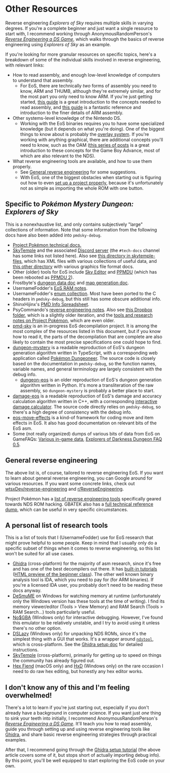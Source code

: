 # Other Resources
Reverse engineering _Explorers of Sky_ requires multiple skills in varying degrees. If you're a complete beginner and just want a single resource to start with, I recommend working through AnonymousRandomPerson's [_Reverse Engineering a DS Game_](https://www.starcubelabs.com/reverse-engineering-ds/), which walks through the basics of reverse engineering using _Explorers of Sky_ as an example.

If you're looking for more granular resources on specific topics, here's a breakdown of some of the individual skills involved in reverse engineering, with relevant links:
- How to read assembly, and enough low-level knowledge of computers to understand that assembly.
    - For EoS, there are technically _two_ forms of assembly you need to know, ARM and THUMB, although they're extremely similar, and for the most part you only need to know ARM. If you're just getting started, [this guide](https://forums.therockmanexezone.com/intro-to-asm-modding-hooking-t5374.html) is a great introduction to the concepts needed to read assembly, and [this guide](https://www.coranac.com/tonc/text/asm.htm) is a fantastic reference and introduction to the finer details of ARM assembly.
- Other systems-level knowledge of the Nintendo DS.
    - Working with the EoS binaries requires you to have some specialized knowledge (but it depends on what you're doing). One of the biggest things to know about is probably the [overlay system](overlays.md). If you're working with anything graphical, there are additional concepts you'll need to know, such as the OAM ([this series of posts](https://macabeus.medium.com/reverse-engineering-a-gameboy-advance-game-introduction-ec185bd8e02) is a great introduction to these concepts for the Game Boy Advance, most of which are also relevant to the NDS).
- What reverse engineering tools are available, and how to use them properly.
    - See [General reverse engineering](#general-reverse-engineering) for some suggestions.
    - With EoS, one of the biggest obstacles when starting out is figuring out how to even [set up a project properly](ghidra-setup.md), because it's unfortunately not as simple as importing the whole ROM with one button.

## Specific to _Pokémon Mystery Dungeon: Explorers of Sky_
This is a nonexhaustive list, and only contains subjectively "large" collections of information. Note that some information from the following docs have also been added into `pmdsky-debug`.

- [Project Pokémon technical docs.](https://projectpokemon.org/docs/mystery-dungeon-nds/)
- [SkyTemple](https://skytemple.org/) and the associated [Discord server](https://discord.gg/skytemple) (the `#tech-docs` channel has some links not listed here). Also see [this directory in skytemple-files](https://github.com/SkyTemple/skytemple-files/tree/master/skytemple_files/_resources/ppmdu_config), which has XML files with various collections of useful data, and [this other directory](https://github.com/SkyTemple/skytemple-files/tree/master/skytemple_files/graphics) with various graphics file format docs.
- Other (older) tools for EoS include [Sky Editor](https://projectpokemon.org/home/files/file/4003-sky-editor-rom-editor/) and [PPMDU](https://github.com/PsyCommando/ppmdu) (which has been rebooted as [PPMDU 2](https://github.com/PsyCommando/ppmdu_2)).
- Frostbyte's [dungeon data doc](https://docs.google.com/document/d/1UfiFz4xAPtGd-1X2JNE0Jy2z-BLkze1PE4Fo9u-QeYo) and [map generation doc](https://docs.google.com/document/d/1HuJIEOtTYCtSHK6R-sp4LC2gk1RDL_mfoFL6Qn_wdkE).
- UsernameFodder's [EoS RAM notes](https://docs.google.com/document/d/1_Q_7BGmNx5wJtJ9iJEwlK1WITjiCcEQxE9C82RECJbg).
- UsernameFodder's [enum collection](https://drive.google.com/drive/folders/1-jQNhtZ-Ao-QrwoaG5LY1iVh5gUoMxlH). Most have been ported to the C headers in `pmdsky-debug`, but this still has some obscure additional info.
- ShinxHijinx's [PMD Info Spreadsheet](https://docs.google.com/spreadsheets/d/18utO_lCpWQ7iXY9wpbtxXpgmzebEI2IRjADp6IrUKZ0/edit).
- PsyCommando's [reverse engineering notes](https://github.com/PsyCommando/pmd_2_doc). Also see [this Dropbox folder](https://www.dropbox.com/sh/8on92uax2mf79gv/AADCmlKOD9oC_NhHnRXVdmMSa), which is a slightly older iteration, and the [tools and research notes on Project Pokémon](https://projectpokemon.org/home/forums/topic/31407-pokemon-mystery-dungeon-2-psy_commandos-tools-and-research-notes/), which are even older.
- [pmd-sky](https://github.com/pret/pmd-sky) is an in-progress EoS decompilation project. It is among the most complex of the resources listed in this document, but if you know how to read it, the parts of the decompilation that are complete are also likely to contain the most precise specifications one could hope to find.
- [dungeon-mystery](https://github.com/epicyoshimaster/dungeon-mystery) is a readable reproduction of EoS's dungeon generation algorithm written in TypeScript, with a corresponding web application called [Pokémon Dungeoneer](https://pokemon-dungeoneer.vercel.app/). The source code is closely based on the documentation in `pmdsky-debug`, so the function names, variable names, and general terminology are largely consistent with the debug info.
  - [dungeon-eos](https://github.com/SkyTemple/dungeon-eos) is an older reproduction of EoS's dungeon generation algorithm written in Python. It's more a transliteration of the raw assembly, so `dungeon-mystery` is probably a better place to start.
- [damage-eos](https://github.com/UsernameFodder/damage-eos) is a readable reproduction of EoS's damage and accuracy calculation algorithm written in C++, with a corresponding [interactive damage calculator](https://usernamefodder.github.io/damage-eos/). The source code directly relies on `pmdsky-debug`, so there's a high degree of consistency with the debug info.
- [eos-move-effects](https://github.com/SkyTemple/eos-move-effects) is a kind-of framework for coding move and item effects in EoS. It also has good documentation on relevant bits of the EoS asm.
- Some (not really organized) dumps of various bits of data from EoS on GameFAQs: [Various in-game data](https://gamefaqs.gamespot.com/boards/955859-pokemon-mystery-dungeon-explorers-of-sky/51698562), [Explorers of Darkness Dungeon FAQ 0.5](https://gamefaqs.gamespot.com/boards/938930-pokemon-mystery-dungeon-explorers-of-darkness/50597686).

## General reverse engineering
The above list is, of course, tailored to reverse engineering EoS. If you want to learn about general reverse engineering, you can Google around for various resources. If you want some concrete links, check out [wtsxDev/reverse-engineering](https://github.com/wtsxDev/reverse-engineering) and [r/ReverseEngineering](https://www.reddit.com/r/ReverseEngineering/).

Project Pokémon has a [list of reverse engineering tools](https://projectpokemon.org/home/forums/topic/39011-rom-hacking-tool-and-resource-collection/?tab=comments#comment-204182) specifically geared towards NDS ROM hacking. GBATEK also has a [full technical reference dump](https://problemkaputt.de/gbatek.htm#ndsreference), which can be useful in very specific circumstances.

## A personal list of research tools
This is a list of tools that I (UsernameFodder) use for EoS research that might prove helpful to some people. Keep in mind that I usually only do a specific subset of things when it comes to reverse engineering, so this list won't be suited for all use cases.

- [Ghidra](https://ghidra-sre.org/) (cross-platform) for the majority of asm research, since it's free and has one of the best decompilers out there. It has [built-in tutorials](https://github.com/NationalSecurityAgency/ghidra/tree/master/GhidraDocs/GhidraClass) ([HTML preview of the beginner class](https://htmlpreview.github.io/?https://github.com/NationalSecurityAgency/ghidra/blob/stable/GhidraDocs/GhidraClass/Beginner/Introduction_to_Ghidra_Student_Guide.html)). The other well known binary analysis tool is IDA, which you need to pay for (for ARM binaries). If you're a licensed IDA user, you probably don't need to be reading these docs anyway.
- [DeSmuME](https://desmume.org/) on Windows for watching memory at runtime (unfortunately only the Windows version has these tools at the time of writing). I find its memory viewer/editor (Tools > View Memory) and RAM Search (Tools > RAM Search...) tools particularly useful.
- [No$GBA](https://www.nogba.com/) (Windows only) for interactive debugging. However, I've found this emulator to be relatively unstable, and I try to avoid using it unless there's no other option.
- [DSLazy](https://projectpokemon.org/home/files/file/2118-dslazy/) (Windows only) for unpacking NDS ROMs, since it's the simplest thing with a GUI that works. It's a wrapper around [`ndstool`](https://github.com/devkitPro/ndstool), which is cross-platform. See the [Ghidra setup doc](ghidra-setup.md#unpack-the-rom) for detailed instructions.
- [SkyTemple](https://skytemple.org/) (cross-platform), primarily for getting up to speed on things the community has already figured out.
- [Hex Fiend](https://hexfiend.com/) (macOS only) and [HxD](https://mh-nexus.de/en/hxd/) (Windows only) on the rare occasion I need to do raw hex editing, but honestly any hex editor works.

## I don't know any of this and I'm feeling overwhelmed!
There's a lot to learn if you're just starting out, especially if you don't already have a background in computer science. If you want just _one_ thing to sink your teeth into initially, I recommend AnonymousRandomPerson's [_Reverse Engineering a DS Game_](https://www.starcubelabs.com/reverse-engineering-ds/). It'll teach you how to read assembly, guide you through setting up and using reverse engineering tools like [Ghidra](https://ghidra-sre.org/), and share basic reverse engineering strategies through practical examples.

After that, I recommend going through the [Ghidra setup tutorial](ghidra-setup.md) (the above article covers some of it, but stops short of actually importing debug info). By this point, you'll be well equipped to start exploring the EoS code on your own.
